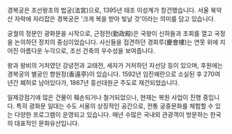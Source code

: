 경복궁은 조선왕조의 법궁(法宮)으로, 1395년 태조 이성계가 창건했습니다. 서울 북악산 자락에 자리잡은 경복궁은 '크게 복을 받아 빛날 것'이라는 의미를 담고 있습니다.

궁궐의 정문인 광화문을 시작으로, 근정전(勤政殿)은 국왕이 신하들과 조회를 열고 국정을 논의하던 정치의 중심이었습니다. 사신들을 접견하던 경회루(慶會樓)는 연못 위에 지어진 아름다운 누각으로, 조선 건축의 우수성을 보여줍니다.

왕과 왕비의 거처였던 강녕전과 교태전, 세자가 거처하던 자선당 등이 있으며, 후원에는 경복궁의 별궁인 향원정(香遠亭)이 있습니다. 1592년 임진왜란으로 소실된 후 270여 년간 폐허로 남아있다가, 1867년 흥선대원군 주도로 재건되었습니다.

일제강점기에 많은 건물이 훼손되거나 철거되었으나, 현재는 복원 사업이 진행 중입니다. 특히 광화문 일대는 수도 서울의 상징적인 공간으로, 전통 궁중문화를 체험할 수 있는 다양한 프로그램이 운영되고 있습니다. 매년 수많은 국내외 관광객이 방문하는 한국의 대표적인 문화유산입니다.

